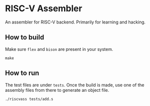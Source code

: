 # RISC-V Assembler
An assembler for RISC-V backend. Primarily for learning
and hacking.

## How to build
Make sure `flex` and `bison` are present in your system.
```
make
```
## How to run
The test files are under `tests`. Once the build is made,
use one of the assembly files from there to generate an
object file.
```
./riscvass tests/add.s
```
